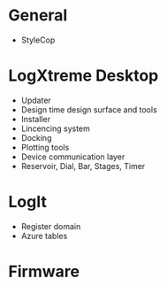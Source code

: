 # General

- StyleCop

# LogXtreme Desktop

- Updater
- Design time design surface and tools
- Installer
- Lincencing system
- Docking
- Plotting tools
- Device communication layer
- Reservoir, Dial, Bar, Stages, Timer

# LogIt

- Register domain
- Azure tables

# Firmware